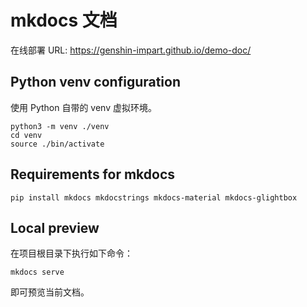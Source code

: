 # mkdocs 文档

在线部署 URL: https://genshin-impart.github.io/demo-doc/

## Python venv configuration

使用 Python 自带的 venv 虚拟环境。

```shell
python3 -m venv ./venv
cd venv
source ./bin/activate
```

## Requirements for mkdocs

```shell
pip install mkdocs mkdocstrings mkdocs-material mkdocs-glightbox
```

## Local preview

在项目根目录下执行如下命令：

```shell
mkdocs serve
```

即可预览当前文档。
